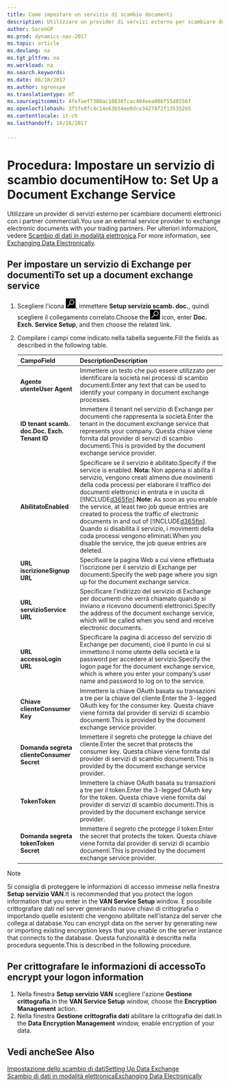 ```yaml
---
title: Come impostare un servizio di scambio documenti
description: Utilizzare un provider di servizi esterno per scambiare documenti elettronici con i partner commerciali.
author: SorenGP
ms.prod: dynamics-nav-2017
ms.topic: article
ms.devlang: na
ms.tgt_pltfrm: na
ms.workload: na
ms.search.keywords: 
ms.date: 08/18/2017
ms.author: sgroespe
ms.translationtype: HT
ms.sourcegitcommit: 4fefaef7380ac10836fcac404eea006f55d8556f
ms.openlocfilehash: 3f5fe8fc4c14e63b54ee0dce34278f2f13535265
ms.contentlocale: it-ch
ms.lasthandoff: 10/16/2017

---
```

# <a name="how-to-set-up-a-document-exchange-service"></a><span data-ttu-id="c769b-103">Procedura: Impostare un servizio di scambio documenti</span><span class="sxs-lookup"><span data-stu-id="c769b-103">How to: Set Up a Document Exchange Service</span></span>
<span data-ttu-id="c769b-104">Utilizzare un provider di servizi esterno per scambiare documenti elettronici con i partner commerciali.</span><span class="sxs-lookup"><span data-stu-id="c769b-104">You use an external service provider to exchange electronic documents with your trading partners.</span></span> <span data-ttu-id="c769b-105">Per ulteriori informazioni, vedere [Scambio di dati in modalità elettronica](across-data-exchange.md).</span><span class="sxs-lookup"><span data-stu-id="c769b-105">For more information, see [Exchanging Data Electronically](across-data-exchange.md).</span></span>  

## <a name="to-set-up-a-document-exchange-service"></a><span data-ttu-id="c769b-106">Per impostare un servizio di Exchange per documenti</span><span class="sxs-lookup"><span data-stu-id="c769b-106">To set up a document exchange service</span></span>  
1. <span data-ttu-id="c769b-107">Scegliere l'icona ![Cerca pagina o report](media/ui-search/search_small.png "icona Cerca pagina o report"), immettere **Setup servizio scamb. doc.**, quindi scegliere il collegamento correlato.</span><span class="sxs-lookup"><span data-stu-id="c769b-107">Choose the ![Search for Page or Report](media/ui-search/search_small.png "Search for Page or Report icon") icon, enter **Doc. Exch. Service Setup**, and then choose the related link.</span></span>  
2. <span data-ttu-id="c769b-108">Compilare i campi come indicato nella tabella seguente.</span><span class="sxs-lookup"><span data-stu-id="c769b-108">Fill the fields as described in the following table.</span></span>  

    |<span data-ttu-id="c769b-109">Campo</span><span class="sxs-lookup"><span data-stu-id="c769b-109">Field</span></span>|<span data-ttu-id="c769b-110">Description</span><span class="sxs-lookup"><span data-stu-id="c769b-110">Description</span></span>|  
    |---------------------------------|---------------------------------------|  
    |<span data-ttu-id="c769b-111">**Agente utente**</span><span class="sxs-lookup"><span data-stu-id="c769b-111">**User Agent**</span></span>|<span data-ttu-id="c769b-112">Immettere un testo che può essere utilizzato per identificare la società nei processi di scambio documenti.</span><span class="sxs-lookup"><span data-stu-id="c769b-112">Enter any text that can be used to identify your company in document exchange processes.</span></span>|  
    |<span data-ttu-id="c769b-113">**ID tenant scamb. doc.**</span><span class="sxs-lookup"><span data-stu-id="c769b-113">**Doc. Exch. Tenant ID**</span></span>|<span data-ttu-id="c769b-114">Immettere il tenant nel servizio di Exchange per documenti che rappresenta la società.</span><span class="sxs-lookup"><span data-stu-id="c769b-114">Enter the tenant in the document exchange service that represents your company.</span></span> <span data-ttu-id="c769b-115">Questa chiave viene fornita dal provider di servizi di scambio documenti.</span><span class="sxs-lookup"><span data-stu-id="c769b-115">This is provided by the document exchange service provider.</span></span>|  
    |<span data-ttu-id="c769b-116">**Abilitato**</span><span class="sxs-lookup"><span data-stu-id="c769b-116">**Enabled**</span></span>|<span data-ttu-id="c769b-117">Specificare se il servizio è abilitato.</span><span class="sxs-lookup"><span data-stu-id="c769b-117">Specify if the service is enabled.</span></span> <span data-ttu-id="c769b-118">**Nota:** Non appena si abilita il servizio, vengono creati almeno due movimenti della coda processi per elaborare il traffico dei documenti elettronici in entrata e in uscita di [!INCLUDE[d365fin](includes/d365fin_md.md)].</span><span class="sxs-lookup"><span data-stu-id="c769b-118">**Note:**  As soon as you enable the service, at least two job queue entries are created to process the traffic of electronic documents in and out of [!INCLUDE[d365fin](includes/d365fin_md.md)].</span></span> <span data-ttu-id="c769b-119">Quando si disabilita il servizio, i movimenti della coda processi vengono eliminati.</span><span class="sxs-lookup"><span data-stu-id="c769b-119">When you disable the service, the job queue entries are deleted.</span></span>|  
    |<span data-ttu-id="c769b-120">**URL iscrizione**</span><span class="sxs-lookup"><span data-stu-id="c769b-120">**Signup URL**</span></span>|<span data-ttu-id="c769b-121">Specificare la pagina Web a cui viene effettuata l'iscrizione per il servizio di Exchange per documenti.</span><span class="sxs-lookup"><span data-stu-id="c769b-121">Specify the web page where you sign up for the document exchange service.</span></span>|  
    |<span data-ttu-id="c769b-122">**URL servizio**</span><span class="sxs-lookup"><span data-stu-id="c769b-122">**Service URL**</span></span>|<span data-ttu-id="c769b-123">Specificare l'indirizzo del servizio di Exchange per documenti che verrà chiamato quando si inviano e ricevono documenti elettronici.</span><span class="sxs-lookup"><span data-stu-id="c769b-123">Specify the address of the document exchange service, which will be called when you send and receive electronic documents.</span></span>|  
    |<span data-ttu-id="c769b-124">**URL accesso**</span><span class="sxs-lookup"><span data-stu-id="c769b-124">**Login URL**</span></span>|<span data-ttu-id="c769b-125">Specificare la pagina di accesso del servizio di Exchange per documenti, cioè il punto in cui si immettono il nome utente della società e la password per accedere al servizio.</span><span class="sxs-lookup"><span data-stu-id="c769b-125">Specify the logon page for the document exchange service, which is where you enter your company’s user name and password to log on to the service.</span></span>|  
    |<span data-ttu-id="c769b-126">**Chiave cliente**</span><span class="sxs-lookup"><span data-stu-id="c769b-126">**Consumer Key**</span></span>|<span data-ttu-id="c769b-127">Immettere la chiave OAuth basata su transazioni a tre per la chiave del cliente.</span><span class="sxs-lookup"><span data-stu-id="c769b-127">Enter the 3-legged OAuth key for the consumer key.</span></span> <span data-ttu-id="c769b-128">Questa chiave viene fornita dal provider di servizi di scambio documenti.</span><span class="sxs-lookup"><span data-stu-id="c769b-128">This is provided by the document exchange service provider.</span></span>|  
    |<span data-ttu-id="c769b-129">**Domanda segreta cliente**</span><span class="sxs-lookup"><span data-stu-id="c769b-129">**Consumer Secret**</span></span>|<span data-ttu-id="c769b-130">Immettere il segreto che protegge la chiave del cliente.</span><span class="sxs-lookup"><span data-stu-id="c769b-130">Enter the secret that protects the consumer key.</span></span> <span data-ttu-id="c769b-131">Questa chiave viene fornita dal provider di servizi di scambio documenti.</span><span class="sxs-lookup"><span data-stu-id="c769b-131">This is provided by the document exchange service provider.</span></span>|  
    |<span data-ttu-id="c769b-132">**Token**</span><span class="sxs-lookup"><span data-stu-id="c769b-132">**Token**</span></span>|<span data-ttu-id="c769b-133">Immettere la chiave OAuth basata su transazioni a tre per il token.</span><span class="sxs-lookup"><span data-stu-id="c769b-133">Enter the 3-legged OAuth key for the token.</span></span> <span data-ttu-id="c769b-134">Questa chiave viene fornita dal provider di servizi di scambio documenti.</span><span class="sxs-lookup"><span data-stu-id="c769b-134">This is provided by the document exchange service provider.</span></span>|  
    |<span data-ttu-id="c769b-135">**Domanda segreta token**</span><span class="sxs-lookup"><span data-stu-id="c769b-135">**Token Secret**</span></span>|<span data-ttu-id="c769b-136">Immettere il segreto che protegge il token.</span><span class="sxs-lookup"><span data-stu-id="c769b-136">Enter the secret that protects the token.</span></span> <span data-ttu-id="c769b-137">Questa chiave viene fornita dal provider di servizi di scambio documenti.</span><span class="sxs-lookup"><span data-stu-id="c769b-137">This is provided by the document exchange service provider.</span></span>|  

> [!NOTE]  
>  <span data-ttu-id="c769b-138">Si consiglia di proteggere le informazioni di accesso immesse nella finestra **Setup servizio VAN**.</span><span class="sxs-lookup"><span data-stu-id="c769b-138">It is recommended that you protect the logon information that you enter in the **VAN Service Setup** window.</span></span> <span data-ttu-id="c769b-139">È possibile crittografare dati nel server generando nuove chiavi di crittografia o importando quelle esistenti che vengono abilitate nell'istanza del server che collega al database.</span><span class="sxs-lookup"><span data-stu-id="c769b-139">You can encrypt data on the server by generating new or importing existing encryption keys that you enable on the server instance that connects to the database.</span></span> <span data-ttu-id="c769b-140">Questa funzionalità è descritta nella procedura seguente.</span><span class="sxs-lookup"><span data-stu-id="c769b-140">This is described in the following procedure.</span></span>  

## <a name="to-encrypt-your-logon-information"></a><span data-ttu-id="c769b-141">Per crittografare le informazioni di accesso</span><span class="sxs-lookup"><span data-stu-id="c769b-141">To encrypt your logon information</span></span>  
1. <span data-ttu-id="c769b-142">Nella finestra **Setup servizio VAN** scegliere l'azione **Gestione crittografia**.</span><span class="sxs-lookup"><span data-stu-id="c769b-142">In the **VAN Service Setup** window, choose the **Encryption Management** action.</span></span>  
2. <span data-ttu-id="c769b-143">Nella finestra **Gestione crittografia dati** abilitare la crittografia dei dati.</span><span class="sxs-lookup"><span data-stu-id="c769b-143">In the **Data Encryption Management** window, enable encryption of your data.</span></span> <!--For more information, see [Manage Data Encryption](../manage-data-encryption.md).-->  

## <a name="see-also"></a><span data-ttu-id="c769b-144">Vedi anche</span><span class="sxs-lookup"><span data-stu-id="c769b-144">See Also</span></span>  
[<span data-ttu-id="c769b-145">Impostazione dello scambio di dati</span><span class="sxs-lookup"><span data-stu-id="c769b-145">Setting Up Data Exchange</span></span>](across-set-up-data-exchange.md)  
[<span data-ttu-id="c769b-146">Scambio di dati in modalità elettronica</span><span class="sxs-lookup"><span data-stu-id="c769b-146">Exchanging Data Electronically</span></span>](across-data-exchange.md)

